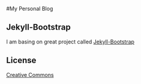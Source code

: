#My Personal Blog

## Jekyll-Bootstrap

I am basing on great project called [Jekyll-Bootstrap](http://jekyllbootstrap.com)

## License

[Creative Commons](http://creativecommons.org/licenses/by-nc-sa/3.0/)
